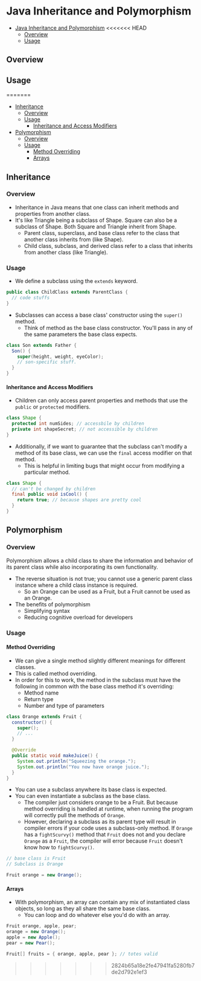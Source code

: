 # Java Inheritance and Polymorphism

- [Java Inheritance and Polymorphism](#java-inheritance-and-polymorphism)
<<<<<<< HEAD
  - [Overview](#overview)
  - [Usage](#usage)

## Overview

## Usage
=======
  - [Inheritance](#inheritance)
    - [Overview](#overview)
    - [Usage](#usage)
      - [Inheritance and Access Modifiers](#inheritance-and-access-modifiers)
  - [Polymorphism](#polymorphism)
    - [Overview](#overview-1)
    - [Usage](#usage-1)
      - [Method Overriding](#method-overriding)
      - [Arrays](#arrays)

## Inheritance

### Overview

- Inheritance in Java means that one class can inherit methods and properties from another class.
- It's like Triangle being a subclass of Shape. Square can also be a subclass of Shape. Both Square and Triangle inherit from Shape.
  - Parent class, superclass, and base class refer to the class that another class inherits from (like Shape).
  - Child class, subclass, and derived class refer to a class that inherits from another class (like Triangle).

### Usage

- We define a subclass using the `extends` keyword.

```java
public class ChildClass extends ParentClass {
  // code stuffs
}
```

- Subclasses can access a base class' constructor using the `super()` method.
  - Think of method as the base class constructor. You'll pass in any of the same parameters the base class expects.

```java
class Son extends Father {
  Son() {
    super(height, weight, eyeColor);
    // son-specific stuff.
  }
}
```

#### Inheritance and Access Modifiers

- Children can only access parent properties and methods that use the `public` or `protected` modifiers.

```java
class Shape {
  protected int numSides; // accessbile by children
  private int shapeSecret; // not accessible by children
}
```

- Additionally, if we want to guarantee that the subclass can't modify a method of its base class, we can use the `final` access modifier on that method.
  - This is helpful in limiting bugs that might occur from modifying a particular method.

```java
class Shape {
  // can't be changed by children
  final public void isCool() {
    return true; // because shapes are pretty cool
  }
}
```

## Polymorphism

### Overview

Polymorphism allows a child class to share the information and behavior of its parent class while also incorporating its own functionality.

- The reverse situation is not true; you cannot use a generic parent class instance where a child class instance is required.
  - So an Orange can be used as a Fruit, but a Fruit cannot be used as an Orange.
- The benefits of polymorphism
  - Simplifying syntax
  - Reducing cognitive overload for developers

### Usage

#### Method Overriding

- We can give a single method slightly different meanings for different classes.
- This is called method overriding.
- In order for this to work, the method in the subclass must have the following in common with the base class method it's overriding:
  - Method name
  - Return type
  - Number and type of parameters

```java
class Orange extends Fruit {
  constructor() {
    super();
    // ...
  }

  @Override
  public static void makeJuice() {
    System.out.println("Squeezing the orange.");
    System.out.println("You now have orange juice.");
  }
}
```

- You can use a subclass anywhere its base class is expected.
- You can even instantiate a subclass as the base class.
  - The compiler just considers orange to be a Fruit. But because method overriding is handled at runtime, when running the program will correctly pull the methods of `Orange`.
  - However, declaring a subclass as its parent type will result in compiler errors if your code uses a subclass-only method. If `Orange` has a `fightScurvy()` method that `Fruit` does not and you declare `Orange` as a `Fruit`, the compiler will error because `Fruit` doesn't know how to `fightScurvy()`.

```java
// base class is Fruit
// Subclass is Orange

Fruit orange = new Orange();
```

#### Arrays

- With polymorphism, an array can contain any mix of instantiated class objects, so long as they all share the same base class.
  - You can loop and do whatever else you'd do with an array.

```java
Fruit orange, apple, pear;
orange = new Orange();
apple = new Apple();
pear = new Pear();

Fruit[] fruits = { orange, apple, pear }; // totes valid
```
>>>>>>> 2824b65a18e2fe47941fa5280fb7de2d792e1ef3
